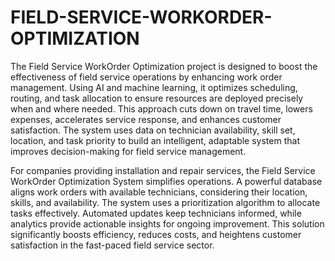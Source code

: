# FIELD-SERVICE-WORKORDER-OPTIMIZATION


The Field Service WorkOrder Optimization project is designed to boost the effectiveness of field service operations by enhancing work order management. Using AI and machine learning, it optimizes scheduling, routing, and task allocation to ensure resources are deployed precisely when and where needed. This approach cuts down on travel time, lowers expenses, accelerates service response, and enhances customer satisfaction. The system uses data on technician availability, skill set, location, and task priority to build an intelligent, adaptable system that improves decision-making for field service management.

For companies providing installation and repair services, the Field Service WorkOrder Optimization System simplifies operations. A powerful database aligns work orders with available technicians, considering their location, skills, and availability. The system uses a prioritization algorithm to allocate tasks effectively. Automated updates keep technicians informed, while analytics provide actionable insights for ongoing improvement. This solution significantly boosts efficiency, reduces costs, and heightens customer satisfaction in the fast-paced field service sector.
